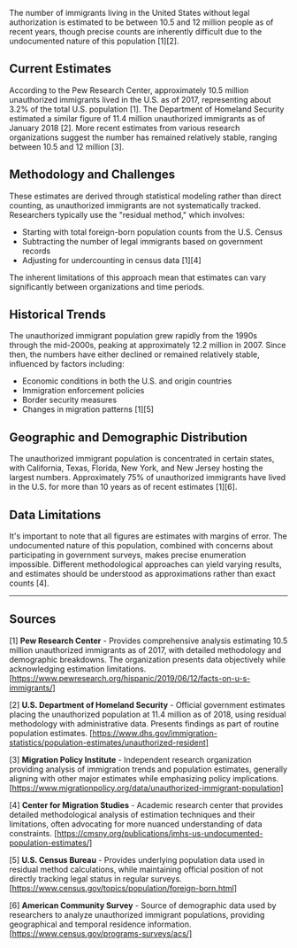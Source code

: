 The number of immigrants living in the United States without legal authorization is estimated to be between 10.5 and 12 million people as of recent years, though precise counts are inherently difficult due to the undocumented nature of this population [1][2].

## Current Estimates

According to the Pew Research Center, approximately 10.5 million unauthorized immigrants lived in the U.S. as of 2017, representing about 3.2% of the total U.S. population [1]. The Department of Homeland Security estimated a similar figure of 11.4 million unauthorized immigrants as of January 2018 [2]. More recent estimates from various research organizations suggest the number has remained relatively stable, ranging between 10.5 and 12 million [3].

## Methodology and Challenges

These estimates are derived through statistical modeling rather than direct counting, as unauthorized immigrants are not systematically tracked. Researchers typically use the "residual method," which involves:

- Starting with total foreign-born population counts from the U.S. Census
- Subtracting the number of legal immigrants based on government records
- Adjusting for undercounting in census data [1][4]

The inherent limitations of this approach mean that estimates can vary significantly between organizations and time periods.

## Historical Trends

The unauthorized immigrant population grew rapidly from the 1990s through the mid-2000s, peaking at approximately 12.2 million in 2007. Since then, the numbers have either declined or remained relatively stable, influenced by factors including:

- Economic conditions in both the U.S. and origin countries
- Immigration enforcement policies
- Border security measures
- Changes in migration patterns [1][5]

## Geographic and Demographic Distribution

The unauthorized immigrant population is concentrated in certain states, with California, Texas, Florida, New York, and New Jersey hosting the largest numbers. Approximately 75% of unauthorized immigrants have lived in the U.S. for more than 10 years as of recent estimates [1][6].

## Data Limitations

It's important to note that all figures are estimates with margins of error. The undocumented nature of this population, combined with concerns about participating in government surveys, makes precise enumeration impossible. Different methodological approaches can yield varying results, and estimates should be understood as approximations rather than exact counts [4].

---

## Sources

[1] **Pew Research Center** - Provides comprehensive analysis estimating 10.5 million unauthorized immigrants as of 2017, with detailed methodology and demographic breakdowns. The organization presents data objectively while acknowledging estimation limitations. [https://www.pewresearch.org/hispanic/2019/06/12/facts-on-u-s-immigrants/]

[2] **U.S. Department of Homeland Security** - Official government estimates placing the unauthorized population at 11.4 million as of 2018, using residual methodology with administrative data. Presents findings as part of routine population estimates. [https://www.dhs.gov/immigration-statistics/population-estimates/unauthorized-resident]

[3] **Migration Policy Institute** - Independent research organization providing analysis of immigration trends and population estimates, generally aligning with other major estimates while emphasizing policy implications. [https://www.migrationpolicy.org/data/unauthorized-immigrant-population]

[4] **Center for Migration Studies** - Academic research center that provides detailed methodological analysis of estimation techniques and their limitations, often advocating for more nuanced understanding of data constraints. [https://cmsny.org/publications/jmhs-us-undocumented-population-estimates/]

[5] **U.S. Census Bureau** - Provides underlying population data used in residual method calculations, while maintaining official position of not directly tracking legal status in regular surveys. [https://www.census.gov/topics/population/foreign-born.html]

[6] **American Community Survey** - Source of demographic data used by researchers to analyze unauthorized immigrant populations, providing geographical and temporal residence information. [https://www.census.gov/programs-surveys/acs/]